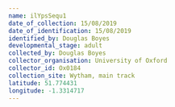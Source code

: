 ```yaml
---
name: ilYpsSequ1
date_of_collection: 15/08/2019
date_of_identification: 15/08/2019
identified_by: Douglas Boyes
developmental_stage: adult
collected_by: Douglas Boyes
collector_organisation: University of Oxford
collector_id: Ox0184
collection_site: Wytham, main track
latitude: 51.774431
longitude: -1.3314717
---
```


